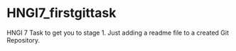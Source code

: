 # HNGI7_firstgittask
HNGI 7 Task to get you to stage 1. Just adding a readme file to a created Git Repository.
